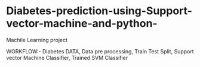 # Diabetes-prediction-using-Support-vector-machine-and-python-
Machile Learning project

WORKFLOW:- Diabetes DATA, Data pre processing, Train Test Split, Support vector Machine Classifier, Trained SVM Classifier

